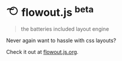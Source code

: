 # <img src="./logo.svg" alt="logo" height="30px"> flowout.js <sup>beta</sup>
> the batteries included layout engine

Never again want to hassle with css layouts?

Check it out at [flowout.js.org](https://flowout.js.org).
